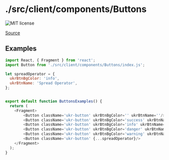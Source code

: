 # ./src/client/components/Buttons

![MIT license](https://badgen.now.sh/badge/license/MIT)

[Source](https://github.com/xizon/uix-kit-react/tree/master/src/client/components/Buttons)


## Examples

```js
import React, { Fragment } from 'react';
import Button from './src/client/components/Buttons/index.js';

let spreadOperator = {
  ukrBtnBgColor: 'info',
  ukrBtnName: 'Spread Operator',
};


export default function ButtonsExamples() {
  return (
    <Fragment>
		<Button className='ukr-button' ukrBtnBgColor='' ukrBtnName=''/>
		<Button className='ukr-button' ukrBtnBgColor='success' ukrBtnName='success'/>
		<Button className='ukr-button' ukrBtnBgColor='info' ukrBtnName='info'/>
		<Button className='ukr-button' ukrBtnBgColor='danger' ukrBtnName='danger'/>
		<Button className='ukr-button' ukrBtnBgColor='warning' ukrBtnName='warning'/>
		<Button className='ukr-button' {...spreadOperator}/>
    </Fragment>
  );
}

```
